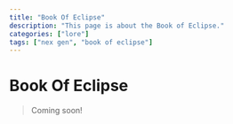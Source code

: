 ```yaml
---
title: "Book Of Eclipse"
description: "This page is about the Book of Eclipse."
categories: ["lore"]
tags: ["nex gen", "book of eclipse"]
---
```


# Book Of Eclipse

> Coming soon!